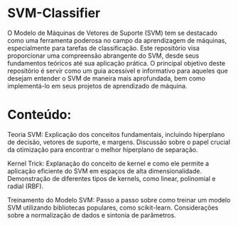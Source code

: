 # SVM-Classifier

O Modelo de Máquinas de Vetores de Suporte (SVM) tem se destacado como uma ferramenta poderosa no campo da aprendizagem de máquinas, especialmente para tarefas de classificação. Este repositório visa proporcionar uma compreensão abrangente do SVM, desde seus fundamentos teóricos até sua aplicação prática. O principal objetivo deste repositório é servir como um guia acessível e informativo para aqueles que desejam entender o SVM de maneira mais aprofundada, bem como implementá-lo em seus projetos de aprendizado de máquina.

# Conteúdo:

Teoria SVM:
Explicação dos conceitos fundamentais, incluindo hiperplano de decisão, vetores de suporte, e margens.
Discussão sobre o papel crucial da otimização para encontrar o melhor hiperplano de separação.

Kernel Trick:
Explanação do conceito de kernel e como ele permite a aplicação eficiente do SVM em espaços de alta dimensionalidade.
Demonstração de diferentes tipos de kernels, como linear, polinomial e radial (RBF).

Treinamento do Modelo SVM:
Passo a passo sobre como treinar um modelo SVM utilizando bibliotecas populares, como scikit-learn.
Considerações sobre a normalização de dados e sintonia de parâmetros.
